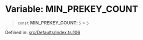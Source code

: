# Variable: MIN\_PREKEY\_COUNT

> `const` **MIN\_PREKEY\_COUNT**: `5` = `5`

Defined in: [src/Defaults/index.ts:106](https://github.com/Fokusdotid/Baileys/blob/f4c7971f59af0b012f8de667e7a21ae12f7bbf19/src/Defaults/index.ts#L106)
